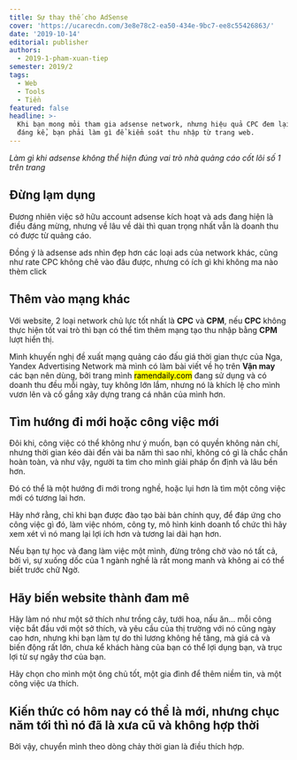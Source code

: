 ```yaml
---
title: Sự thay thế cho AdSense
cover: 'https://ucarecdn.com/3e8e78c2-ea50-434e-9bc7-ee8c55426863/'
date: '2019-10-14'
editorial: publisher
authors:
  - 2019-1-pham-xuan-tiep
semester: 2019/2
tags:
  - Web
  - Tools
  - Tiền
featured: false
headline: >-
  Khi bạn mong mỏi tham gia adsense network, nhưng hiệu quả CPC đem lại không
  đáng kể, bạn phải làm gì để kiểm soát thu nhập từ trang web.
---
```

*Làm gì khi adsense không thể hiện đúng vai trò nhà quảng cáo cốt lõi số 1 trên trang*

## Đừng lạm dụng

Đương nhiên việc sở hữu account adsense kích hoạt và ads đang hiện là điều đáng mừng, nhưng về lâu về dài thì quan trọng nhất vẫn là doanh thu có được từ quảng cáo.

Đồng ý là adsense ads nhìn đẹp hơn các loại ads của network khác, cũng như rate CPC không chê vào đâu được, nhưng có ích gì khi không ma nào thèm click

## Thêm vào mạng khác

Với website, 2 loại network chủ lực tốt nhất là **CPC** và **CPM**, nếu **CPC** không thực hiện tốt vai trò thì bạn có thể tìm thêm mạng tạo thu nhập bằng **CPM** lượt hiển thị.

Mình khuyến nghị đề xuất mạng quảng cáo đấu giá thời gian thực của Nga, Yandex Advertising Network mà mình có làm bài viết về họ trên **Vận may** các bạn nên dùng, bởi trang mình <mark>ramendaily.com</mark> đang sử dụng và có doanh thu đều mỗi ngày, tuy không lớn lắm, nhưng nó là khích lệ cho mình vươn lên và cố gắng xây dựng trang cá nhân của mình hơn.

## Tìm hướng đi mới hoặc công việc mới

Đôi khi, công việc có thể không như ý muốn, bạn có quyền không nản chí, nhưng thời gian kéo dài đến vài ba năm thì sao nhỉ, không có gì là chắc chắn hoàn toàn, và như vậy, người ta tìm cho mình giải pháp ổn định và lâu bền hơn.

Đó có thể là một hướng đi mới trong nghề, hoặc lụi hơn là tìm một công việc mới có tương lai hơn.

Hãy nhớ rằng, chỉ khi bạn được đào tạo bài bản chính quy, để đáp ứng cho công việc gì đó, làm việc nhóm, công ty, mô hình kinh doanh tổ chức thì hãy xem xét vì nó mang lại lợi ích hơn và tương lai dài hạn hơn.

Nếu bạn tự học và đang làm việc một mình, đừng trông chờ vào nó tất cả, bởi vì, sự xuống dốc của 1 ngành nghề là rất mong manh và không ai có thể biết trước chữ Ngờ.

## Hãy biến website thành đam mê

Hãy làm nó như một sở thích như trồng cây, tưới hoa, nấu ăn... mỗi công việc bắt đầu với một sở thích, và yêu cầu của thị trường với nó cũng ngày cao hơn, nhưng khi bạn làm tự do thì lương không hề tăng, mà giá cả và biến động rất lớn, chưa kể khách hàng của bạn có thể lợi dụng bạn, và trục lợi từ sự ngây thơ của bạn.

Hãy chọn cho mình một ông chủ tốt, một gia đình để thêm niềm tin, và một công việc ưa thích.

## Kiến thức có hôm nay có thể là mới, nhưng chục năm tới thì nó đã là xưa cũ và không hợp thời

Bởi vậy, chuyển mình theo dòng chảy thời gian là điều thích hợp.
